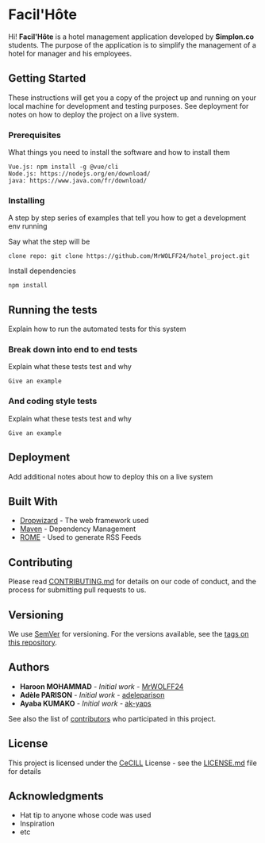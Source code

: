 # Facil'Hôte

Hi! **Facil'Hôte** is a hotel management application developed by **Simplon.co** students. The purpose of the application is to simplify the management of a hotel for manager and his employees.

## Getting Started

These instructions will get you a copy of the project up and running on your local machine for development and testing purposes. See deployment for notes on how to deploy the project on a live system.

### Prerequisites

What things you need to install the software and how to install them

```
Vue.js: npm install -g @vue/cli
Node.js: https://nodejs.org/en/download/
java: https://www.java.com/fr/download/
```

### Installing

A step by step series of examples that tell you how to get a development env running

Say what the step will be

```
clone repo: git clone https://github.com/MrWOLFF24/hotel_project.git
```

Install dependencies

```
npm install
```

## Running the tests

Explain how to run the automated tests for this system

### Break down into end to end tests

Explain what these tests test and why

```
Give an example
```

### And coding style tests

Explain what these tests test and why

```
Give an example
```

## Deployment

Add additional notes about how to deploy this on a live system

## Built With

- [Dropwizard](http://www.dropwizard.io/1.0.2/docs/) - The web framework used
- [Maven](https://maven.apache.org/) - Dependency Management
- [ROME](https://rometools.github.io/rome/) - Used to generate RSS Feeds

## Contributing

Please read [CONTRIBUTING.md](https://gist.github.com/PurpleBooth/b24679402957c63ec426) for details on our code of conduct, and the process for submitting pull requests to us.

## Versioning

We use [SemVer](http://semver.org/) for versioning. For the versions available, see the [tags on this repository](https://github.com/MrWOLFF24/hotel_project/tags).

## Authors

- **Haroon MOHAMMAD** - _Initial work_ - [MrWOLFF24](https://github.com/MrWOLFF24)
- **Adèle PARISON** - _Initial work_ - [adeleparison](https://github.com/adeleparison)
- **Ayaba KUMAKO** - _Initial work_ - [ak-yaps](https://github.com/ak-yaps)

See also the list of [contributors](https://github.com/MrWOLFF24/hotel_project/contributors) who participated in this project.

## License

This project is licensed under the [CeCILL](http://www.cecill.info/) License - see the [LICENSE.md](LICENSE.md) file for details

## Acknowledgments

- Hat tip to anyone whose code was used
- Inspiration
- etc
